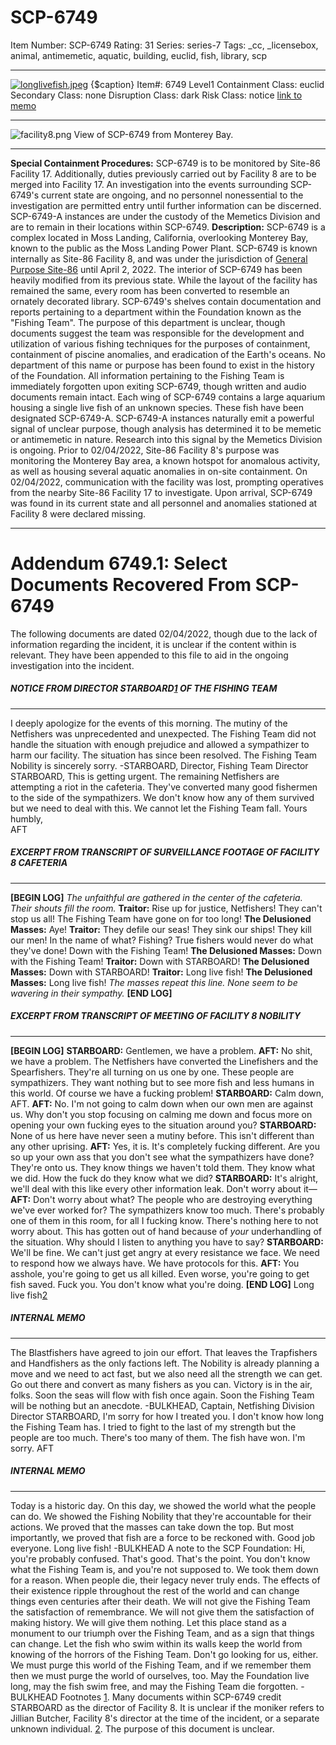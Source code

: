 # SCP-6749
Item Number: SCP-6749
Rating: 31
Series: series-7
Tags: _cc, _licensebox, animal, antimemetic, aquatic, building, euclid, fish, library, scp

---

[![longlivefish.jpeg](https://scp-wiki.wdfiles.com/local--resized-images/scp-6749/longlivefish.jpeg/medium.jpg)](https://scp-wiki.wdfiles.com/local--files/scp-6749/longlivefish.jpeg)
{$caption}
Item#: 6749
Level1
Containment Class:
euclid
Secondary Class:
none
Disruption Class:
dark
Risk Class:
notice
[link to memo](/classification-committee-memo)  

* * *
![facility8.png](https://scp-wiki.wdfiles.com/local--files/scp-6749/facility8.png)
View of SCP-6749 from Monterey Bay.
* * *
**Special Containment Procedures:** SCP-6749 is to be monitored by Site-86 Facility 17. Additionally, duties previously carried out by Facility 8 are to be merged into Facility 17. An investigation into the events surrounding SCP-6749's current state are ongoing, and no personnel nonessential to the investigation are permitted entry until further information can be discerned. SCP-6749-A instances are under the custody of the Memetics Division and are to remain in their locations within SCP-6749.
**Description:** SCP-6749 is a complex located in Moss Landing, California, overlooking Monterey Bay, known to the public as the Moss Landing Power Plant. SCP-6749 is known internally as Site-86 Facility 8, and was under the jurisdiction of [General Purpose Site-86](https://scp-wiki.wikidot.com/i-did-not-account-for-this) until April 2, 2022.
The interior of SCP-6749 has been heavily modified from its previous state. While the layout of the facility has remained the same, every room has been converted to resemble an ornately decorated library. SCP-6749's shelves contain documentation and reports pertaining to a department within the Foundation known as the "Fishing Team". The purpose of this department is unclear, though documents suggest the team was responsible for the development and utilization of various fishing techniques for the purposes of containment, containment of piscine anomalies, and eradication of the Earth's oceans. No department of this name or purpose has been found to exist in the history of the Foundation. All information pertaining to the Fishing Team is immediately forgotten upon exiting SCP-6749, though written and audio documents remain intact.
Each wing of SCP-6749 contains a large aquarium housing a single live fish of an unknown species. These fish have been designated SCP-6749-A. SCP-6749-A instances naturally emit a powerful signal of unclear purpose, though analysis has determined it to be memetic or antimemetic in nature. Research into this signal by the Memetics Division is ongoing.
Prior to 02/04/2022, Site-86 Facility 8's purpose was monitoring the Monterey Bay area, a known hotspot for anomalous activity, as well as housing several aquatic anomalies in on-site containment. On 02/04/2022, communication with the facility was lost, prompting operatives from the nearby Site-86 Facility 17 to investigate. Upon arrival, SCP-6749 was found in its current state and all personnel and anomalies stationed at Facility 8 were declared missing.
* * *
# **Addendum 6749.1: Select Documents Recovered From SCP-6749**
The following documents are dated 02/04/2022, though due to the lack of information regarding the incident, it is unclear if the content within is relevant. They have been appended to this file to aid in the ongoing investigation into the incident.
##### NOTICE FROM DIRECTOR STARBOARD[1](javascript:;) OF THE FISHING TEAM
* * *
I deeply apologize for the events of this morning. The mutiny of the Netfishers was unprecedented and unexpected. The Fishing Team did not handle the situation with enough prejudice and allowed a sympathizer to harm our facility. The situation has since been resolved. The Fishing Team Nobility is sincerely sorry.
-STARBOARD, Director, Fishing Team
Director STARBOARD,
This is getting urgent. The remaining Netfishers are attempting a riot in the cafeteria. They've converted many good fishermen to the side of the sympathizers. We don't know how any of them survived but we need to deal with this. We cannot let the Fishing Team fall.
Yours humbly,  
AFT
##### EXCERPT FROM TRANSCRIPT OF SURVEILLANCE FOOTAGE OF FACILITY 8 CAFETERIA
* * *
**[BEGIN LOG]**
_The unfaithful are gathered in the center of the cafeteria. Their shouts fill the room._
**Traitor:** Rise up for justice, Netfishers! They can't stop us all! The Fishing Team have gone on for too long!
**The Delusioned Masses:** Aye!
**Traitor:** They defile our seas! They sink our ships! They kill our men! In the name of what? Fishing? True fishers would never do what they've done! Down with the Fishing Team!
**The Delusioned Masses:** Down with the Fishing Team!
**Traitor:** Down with STARBOARD!
**The Delusioned Masses:** Down with STARBOARD!
**Traitor:** Long live fish!
**The Delusioned Masses:** Long live fish!
_The masses repeat this line. None seem to be wavering in their sympathy._
**[END LOG]**
##### EXCERPT FROM TRANSCRIPT OF MEETING OF FACILITY 8 NOBILITY
* * *
**[BEGIN LOG]**
**STARBOARD:** Gentlemen, we have a problem.
**AFT:** No shit, we have a problem. The Netfishers have converted the Linefishers and the Spearfishers. They're all turning on us one by one. These people are sympathizers. They want nothing but to see more fish and less humans in this world. Of course we have a fucking problem!
**STARBOARD:** Calm down, AFT.
**AFT:** No. I'm not going to calm down when our own men are against us. Why don't you stop focusing on calming me down and focus more on opening your own fucking eyes to the situation around you?
**STARBOARD:** None of us here have never seen a mutiny before. This isn't different than any other uprising.
**AFT:** Yes, it is. It's completely fucking different. Are you so up your own ass that you don't see what the sympathizers have done? They're onto us. They know things we haven't told them. They know what we did. How the fuck do they know what we did?
**STARBOARD:** It's alright, we'll deal with this like every other information leak. Don't worry about it—
**AFT:** Don't worry about what? The people who are destroying everything we've ever worked for? The sympathizers know too much. There's probably one of them in this room, for all I fucking know. There's nothing here to not worry about. This has gotten out of hand because of _your_ underhandling of the situation. Why should I listen to anything you have to say?
**STARBOARD:** We'll be fine. We can't just get angry at every resistance we face. We need to respond how we always have. We have protocols for this.
**AFT:** You asshole, you're going to get us all killed. Even worse, you're going to get fish saved. Fuck you. You don't know what you're doing.
**[END LOG]**
Long live fish[2](javascript:;)
##### INTERNAL MEMO
* * *
The Blastfishers have agreed to join our effort. That leaves the Trapfishers and Handfishers as the only factions left. The Nobility is already planning a move and we need to act fast, but we also need all the strength we can get. Go out there and convert as many fishers as you can. Victory is in the air, folks. Soon the seas will flow with fish once again. Soon the Fishing Team will be nothing but an anecdote.
-BULKHEAD, Captain, Netfishing Division
Director STARBOARD,
I'm sorry for how I treated you. I don't know how long the Fishing Team has. I tried to fight to the last of my strength but the people are too much. There's too many of them. The fish have won. I'm sorry.
AFT
##### INTERNAL MEMO
* * *
Today is a historic day. On this day, we showed the world what the people can do. We showed the Fishing Nobility that they're accountable for their actions. We proved that the masses can take down the top. But most importantly, we proved that fish are a force to be reckoned with. Good job everyone. Long live fish!
-BULKHEAD
A note to the SCP Foundation:
Hi, you're probably confused. That's good. That's the point. You don't know what the Fishing Team is, and you're not supposed to. We took them down for a reason.
When people die, their legacy never truly ends. The effects of their existence ripple throughout the rest of the world and can change things even centuries after their death. We will not give the Fishing Team the satisfaction of remembrance. We will not give them the satisfaction of making history. We will give them nothing. Let this place stand as a monument to our triumph over the Fishing Team, and as a sign that things can change. Let the fish who swim within its walls keep the world from knowing of the horrors of the Fishing Team. Don't go looking for us, either. We must purge this world of the Fishing Team, and if we remember them then we must purge the world of ourselves, too. May the Foundation live long, may the fish swim free, and may the Fishing Team die forgotten.
-BULKHEAD
Footnotes
[1](javascript:;). Many documents within SCP-6749 credit STARBOARD as the director of Facility 8. It is unclear if the moniker refers to Jillian Butcher, Facility 8's director at the time of the incident, or a separate unknown individual.
[2](javascript:;). The purpose of this document is unclear.